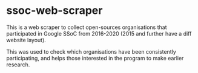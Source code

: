 # ssoc-web-scraper
This is a web scraper to collect open-sources organisations that participated in Google SSoC from 2016-2020 (2015 and further have a diff website layout).

This was used to check which organisations have been consistently participating, and helps those interested in the program to make earlier research.

